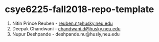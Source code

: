 # csye6225-fall2018-repo-template

1) Nitin Prince Reuben - reuben.n@husky.neu.edu
2) Deepak Chandwani - chandwani.d@husky.neu.edu
3) Nupur Deshpande - deshpande.nu@husly,neu.edu
